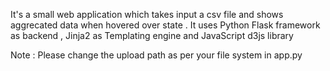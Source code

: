 
It's a small web application which takes input  a csv file and shows aggrecated data when hovered over state .
It uses Python Flask framework as backend  ,  Jinja2 as Templating engine and JavaScript d3js library  

Note  :  Please change the upload path as per your file system  in app.py 
